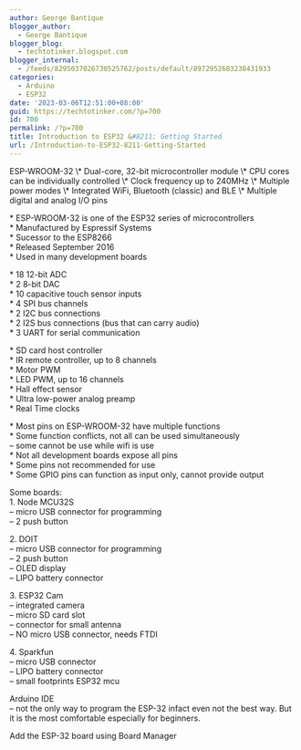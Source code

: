 ```yaml
---
author: George Bantique
blogger_author:
  - George Bantique
blogger_blog:
  - techtotinker.blogspot.com
blogger_internal:
  - /feeds/8295037026730525762/posts/default/8972952683238431933
categories:
  - Arduino
  - ESP32
date: '2023-03-06T12:51:00+08:00'
guid: https://techtotinker.com/?p=700
id: 700
permalink: /?p=700
title: Introduction to ESP32 &#8211; Getting Started
url: /Introduction-to-ESP32-8211-Getting-Started
---
```



<div dir="ltr" style="text-align: left;">ESP-WROOM-32 \* Dual-core, 32-bit microcontroller module  
\* CPU cores can be individually controlled  
\* Clock frequency up to 240MHz  
\* Multiple power modes  
\* Integrated WiFi, Bluetooth (classic) and BLE  
\* Multiple digital and analog I/O pins

\* ESP-WROOM-32 is one of the ESP32 series of microcontrollers  
\* Manufactured by Espressif Systems  
\* Sucessor to the ESP8266  
\* Released September 2016  
\* Used in many development boards

\* 18 12-bit ADC  
\* 2 8-bit DAC  
\* 10 capacitive touch sensor inputs  
\* 4 SPI bus channels  
\* 2 I2C bus connections  
\* 2 I2S bus connections (bus that can carry audio)  
\* 3 UART for serial communication

\* SD card host controller  
\* IR remote controller, up to 8 channels  
\* Motor PWM  
\* LED PWM, up to 16 channels  
\* Hall effect sensor  
\* Ultra low-power analog preamp  
\* Real Time clocks

\* Most pins on ESP-WROOM-32 have multiple functions  
\* Some function conflicts, not all can be used simultaneously  
 – some cannot be use while wifi is use  
\* Not all development boards expose all pins  
\* Some pins not recommended for use  
\* Some GPIO pins can function as input only, cannot provide output

Some boards:  
1\. Node MCU32S  
 – micro USB connector for programming  
 – 2 push button

2\. DOIT  
 – micro USB connector for programming  
 – 2 push button  
 – OLED display  
 – LIPO battery connector

3\. ESP32 Cam  
 – integrated camera  
 – micro SD card slot  
 – connector for small antenna  
 – NO micro USB connector, needs FTDI

4\. Sparkfun  
 – micro USB connector  
 – LIPO battery connector  
 – small footprints ESP32 mcu

Arduino IDE  
 – not the only way to program the ESP-32 infact even not the best way. But it is the most comfortable especially for beginners.

Add the ESP-32 board using Board Manager

</div>